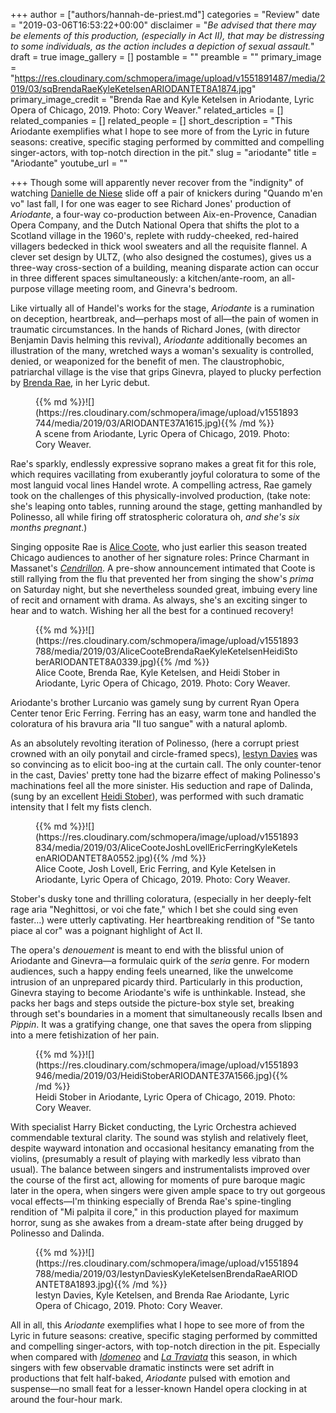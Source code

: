 +++
author = ["authors/hannah-de-priest.md"]
categories = "Review"
date = "2019-03-06T16:53:22+00:00"
disclaimer = "_Be advised that there may be elements of this production, (especially in Act II), that may be distressing to some individuals, as the action includes a depiction of sexual assault._"
draft = true
image_gallery = []
postamble = ""
preamble = ""
primary_image = "https://res.cloudinary.com/schmopera/image/upload/v1551891487/media/2019/03/sqBrendaRaeKyleKetelsenARIODANTET8A1874.jpg"
primary_image_credit = "Brenda Rae and Kyle Ketelsen in Ariodante, Lyric Opera of Chicago, 2019. Photo: Cory Weaver."
related_articles = []
related_companies = []
related_people = []
short_description = "This Ariodante exemplifies what I hope to see more of from the Lyric in future seasons: creative, specific staging performed by committed and compelling singer-actors, with top-notch direction in the pit."
slug = "ariodante"
title = "Ariodante"
youtube_url = ""

+++
Though some will apparently never recover from the "indignity" of watching [Danielle de Niese](/scene/people/danielle-de-niese/) slide off a pair of knickers during "Quando m'en vo" last fall, I for one was eager to see Richard Jones' production of _Ariodante_, a four-way co-production between Aix-en-Provence, Canadian Opera Company, and the Dutch National Opera that shifts the plot to a Scotland village in the 1960's, replete with ruddy-cheeked, red-haired villagers bedecked in thick wool sweaters and all the requisite flannel. A clever set design by ULTZ, (who also designed the costumes), gives us a three-way cross-section of a building, meaning disparate action can occur in three different spaces simultaneously: a kitchen/ante-room, an all-purpose village meeting room, and Ginevra's bedroom.

Like virtually all of Handel's works for the stage, _Ariodante_ is a rumination on deception, heartbreak, and—perhaps most of all—the pain of women in traumatic circumstances. In the hands of Richard Jones, (with director Benjamin Davis helming this revival), _Ariodante_ additionally becomes an illustration of the many, wretched ways a woman's sexuality is controlled, denied, or weaponized for the benefit of men. The claustrophobic, patriarchal village is the vise that grips Ginevra, played to plucky perfection by [Brenda Rae](/talking-with-singers-brenda-rae/), in her Lyric debut.

<figure data-type="image">{{% md %}}![](https://res.cloudinary.com/schmopera/image/upload/v1551893744/media/2019/03/ARIODANTE37A1615.jpg){{% /md %}}

<figcaption>A scene from Ariodante, Lyric Opera of Chicago, 2019. Photo: Cory Weaver.</figcaption>

</figure>

Rae's sparkly, endlessly expressive soprano makes a great fit for this role, which requires vacillating from exuberantly joyful coloratura to some of the most languid vocal lines Handel wrote. A compelling actress, Rae gamely took on the challenges of this physically-involved production, (take note: she's leaping onto tables, running around the stage, getting manhandled by Polinesso, all while firing off stratospheric coloratura oh, _and_ _she's six months pregnant_.)

Singing opposite Rae is [Alice Coote](/scene/people/alice-coote/), who just earlier this season treated Chicago audiences to another of her signature roles: Prince Charmant in Massanet's [_Cendrillon_](/actual-magic-in-chicago-lyrics-cendrillon/). A pre-show announcement intimated that Coote is still rallying from the flu that prevented her from singing the show's _prima_ on Saturday night, but she nevertheless sounded great, imbuing every line of recit and ornament with drama. As always, she's an exciting singer to hear and to watch. Wishing her all the best for a continued recovery!

<figure data-type="image">{{% md %}}![](https://res.cloudinary.com/schmopera/image/upload/v1551893788/media/2019/03/AliceCooteBrendaRaeKyleKetelsenHeidiStoberARIODANTET8A0339.jpg){{% /md %}}

<figcaption>Alice Coote, Brenda Rae, Kyle Ketelsen, and Heidi Stober in Ariodante, Lyric Opera of Chicago, 2019. Photo: Cory Weaver.</figcaption>

</figure>

Ariodante's brother Lurcanio was gamely sung by current Ryan Opera Center tenor Eric Ferring. Ferring has an easy, warm tone and handled the coloratura of his bravura aria "Il tuo sangue" with a natural aplomb.

As an absolutely revolting iteration of Polinesso, (here a corrupt priest crowned with an oily ponytail and circle-framed specs), [Iestyn Davies](/scene/people/iestyn-davies/) was so convincing as to elicit boo-ing at the curtain call. The only counter-tenor in the cast, Davies' pretty tone had the bizarre effect of making Polinesso's machinations feel all the more sinister. His seduction and rape of Dalinda, (sung by an excellent [Heidi Stober](/scene/people/heidi-stober/)), was performed with such dramatic intensity that I felt my fists clench.

<figure data-type="image">{{% md %}}![](https://res.cloudinary.com/schmopera/image/upload/v1551893834/media/2019/03/AliceCooteJoshLovellEricFerringKyleKetelsenARIODANTET8A0552.jpg){{% /md %}}

<figcaption>Alice Coote, Josh Lovell, Eric Ferring, and Kyle Ketelsen in Ariodante, Lyric Opera of Chicago, 2019. Photo: Cory Weaver.</figcaption>

</figure>

Stober's dusky tone and thrilling coloratura, (especially in her deeply-felt rage aria "Neghittosi, or voi che fate," which I bet she could sing even faster…) were utterly captivating. Her heartbreaking rendition of "Se tanto piace al cor" was a poignant highlight of Act II.

The opera's _denouement_ is meant to end with the blissful union of Ariodante and Ginevra—a formulaic quirk of the _seria_ genre. For modern audiences, such a happy ending feels unearned, like the unwelcome intrusion of an unprepared picardy third. Particularly in this production, Ginevra staying to become Ariodante's wife is unthinkable. Instead, she packs her bags and steps outside the picture-box style set, breaking through set's boundaries in a moment that simultaneously recalls Ibsen and _Pippin_. It was a gratifying change, one that saves the opera from slipping into a mere fetishization of her pain.

<figure data-type="image">{{% md %}}![](https://res.cloudinary.com/schmopera/image/upload/v1551893946/media/2019/03/HeidiStoberARIODANTE37A1566.jpg){{% /md %}}

<figcaption>Heidi Stober in Ariodante, Lyric Opera of Chicago, 2019. Photo: Cory Weaver.</figcaption>

</figure>

With specialist Harry Bicket conducting, the Lyric Orchestra achieved commendable textural clarity. The sound was stylish and relatively fleet, despite wayward intonation and occasional hesitancy emanating from the violins, (presumably a result of playing with markedly less vibrato than usual). The balance between singers and instrumentalists improved over the course of the first act, allowing for moments of pure baroque magic later in the opera, when singers were given ample space to try out gorgeous vocal effects—I'm thinking especially of Brenda Rae's spine-tingling rendition of "Mi palpita il core," in this production played for maximum horror, sung as she awakes from a dream-state after being drugged by Polinesso and Dalinda.

<figure data-type="image">{{% md %}}![](https://res.cloudinary.com/schmopera/image/upload/v1551894788/media/2019/03/IestynDaviesKyleKetelsenBrendaRaeARIODANTET8A1893.jpg){{% /md %}}

<figcaption>Iestyn Davies, Kyle Ketelsen, and Brenda Rae Ariodante, Lyric Opera of Chicago, 2019. Photo: Cory Weaver.</figcaption>

</figure>

All in all, this _Ariodante_ exemplifies what I hope to see more of from the Lyric in future seasons: creative, specific staging performed by committed and compelling singer-actors, with top-notch direction in the pit. Especially when compared with [_Idomeneo_](/glamour-fury-idomeneo-in-chicago/) and [_La Traviata_](/left-wanting-more-la-traviata-in-chicago/) this season, in which singers with few observable dramatic instincts were set adrift in productions that felt half-baked, _Ariodante_ pulsed with emotion and suspense—no small feat for a lesser-known Handel opera clocking in at around the four-hour mark.